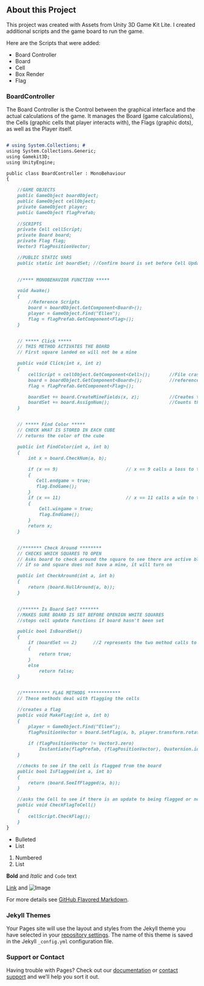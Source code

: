 ## About this Project

This project was created with Assets from Unity 3D Game Kit Lite. I created additional scripts and the game board to run the game.

Here are the Scripts that were added:

- Board Controller
- Board
- Cell
- Box Render
- Flag


### BoardController

The Board Controller is the Control between the graphical interface and the actual calculations of the game. It manages the Board (game calculations), the Cells (graphic cells that player interacts with), the Flags (graphic dots), as well as the Player itself.

```markdown

# using System.Collections; #
using System.Collections.Generic;
using Gamekit3D;
using UnityEngine;

public class BoardController : MonoBehaviour
{

    //GAME OBJECTS
    public GameObject boardObject;
    public GameObject cellObject;
    private GameObject player;
    public GameObject flagPrefab;
    
    //SCRIPTS
    private Cell cellScript;
    private Board board;
    private Flag flag;
    Vector3 flagPositionVector;

    //PUBLIC STATIC VARS
    public static int boardSet; //Confirm board is set before Cell Update calls

  
    //**** MONOBEHAVIOR FUNCTION *****

    void Awake()
    {
        //Reference Scripts
        board = boardObject.GetComponent<Board>();
        player = GameObject.Find("Ellen");
        flag = flagPrefab.GetComponent<Flag>();
    }


    // ***** Click *****
    // THIS METHOD ACTIVATES THE BOARD 
    // First square landed on will not be a mine

    public void Click(int x, int z)
    {
        cellScript = cellObject.GetComponent<Cell>();       //File crashed then got a bit buggy so had to 
        board = boardObject.GetComponent<Board>();          //reference again... :( 
        flag = flagPrefab.GetComponent<Flag>();

        boardSet += board.CreateMineFields(x, z);           //Creates the random field based on first square activated
        boardSet += board.AssignNum();                      //Counts the number of mines squares are next to 
    }


    // ***** Find Color *****
    // CHECK WHAT IS STORED IN EACH CUBE 
    // returns the color of the cube

    public int FindColor(int a, int b)
    {
        int x = board.CheckNum(a, b);
                     
        if (x == 9)                         // x == 9 calls a loss to the game
        {
           Cell.endgame = true;
           flag.EndGame();
        }
        if (x == 11)                        // x == 11 calls a win to the game
        {
            Cell.wingame = true;
            flag.EndGame();
        }
        return x;
    }


    //******* Check Around ********
    // CHECKS WHICH SQUARES TO OPEN 
    // Asks board to check around the square to see there are active blank squares
    // if so and square does not have a mine, it will turn on

    public int CheckAround(int a, int b)
    {
        return (board.NullAround(a, b));
    }


    //****** Is Board Set? *******
    //MAKES SURE BOARD IS SET BEFORE OPENIGN WHITE SQUARES
    //stops cell update functions if board hasn't been set

    public bool IsBoardSet()
    {
        if (boardSet == 2)      //2 represents the two method calls to set the board
        {
            return true;
        }
        else
            return false;
    }


    //********** FLAG METHODS ************
    // These methods deal with flagging the cells

    //creates a flag
    public void MakeFlag(int a, int b)
    {
        player = GameObject.Find("Ellen");                                                          //after file crashed, had to reference again :( 
        flagPositionVector = board.SetFlag(a, b, player.transform.rotation * Vector3.forward);      //determines direction player is facing and
                                                                                                    //if there is an eligible place to flag
        if (flagPositionVector != Vector3.zero)
            Instantiate(flagPrefab, (flagPositionVector), Quaternion.identity);
    }

    //checks to see if the cell is flagged from the board
    public bool IsFlagged(int a, int b)
    {
        return (board.SeeIfFlagged(a, b));
    }

    //asks the Cell to see if there is an update to being flagged or not
    public void CheckFlagToCell()
    {
        cellScript.CheckFlag();
    }
}

```

- Bulleted
- List

1. Numbered
2. List

**Bold** and _Italic_ and `Code` text

[Link](url) and ![Image](src)


For more details see [GitHub Flavored Markdown](https://guides.github.com/features/mastering-markdown/).

### Jekyll Themes

Your Pages site will use the layout and styles from the Jekyll theme you have selected in your [repository settings](https://github.com/ganzabeans/Minesweeper-3D/settings). The name of this theme is saved in the Jekyll `_config.yml` configuration file.

### Support or Contact

Having trouble with Pages? Check out our [documentation](https://help.github.com/categories/github-pages-basics/) or [contact support](https://github.com/contact) and we’ll help you sort it out.

